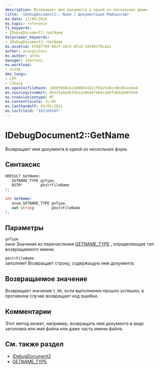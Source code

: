 ```yaml
---
description: Возвращает имя документа в одной из нескольких форм.
title: 'IDebugDocument2:: Name | Документация Майкрософт'
ms.date: 11/04/2016
ms.topic: reference
f1_keywords:
- IDebugDocument2::GetName
helpviewer_keywords:
- IDebugDocument2::GetName
ms.assetid: 6f09ff09-b0cf-4472-8fc8-143991f0ceb1
author: acangialosi
ms.author: anthc
manager: jmartens
ms.workload:
- vssdk
dev_langs:
- CPP
- CSharp
ms.openlocfilehash: 1b68fb60cb13d88941b21f6625e6cc0e38ceeda4
ms.sourcegitcommit: 4b323a8a8bfd1a1a9e84f4b4ca88fa8da690f656
ms.translationtype: MT
ms.contentlocale: ru-RU
ms.lasthandoff: 03/05/2021
ms.locfileid: "102166545"
---
```

# <a name="idebugdocument2getname"></a>IDebugDocument2::GetName
Возвращает имя документа в одной из нескольких форм.

## <a name="syntax"></a>Синтаксис

```cpp
HRESULT GetName( 
   GETNAME_TYPE gnType,
   BSTR*        pbstrFileName
);
```

```csharp
int GetName( 
   enum_GETNAME_TYPE gnType,
   out string        pbstrFileName
);
```

## <a name="parameters"></a>Параметры
`gnType`\
окне Значение из перечисления [GETNAME_TYPE](../../../extensibility/debugger/reference/getname-type.md) , определяющее тип возвращаемого имени.

`pbstrFileName`\
заполняет Возвращает строку, содержащую имя документа.

## <a name="return-value"></a>Возвращаемое значение
 Возвращает значение `S_OK`, если выполнение прошло успешно; в противном случае возвращает код ошибки.

## <a name="remarks"></a>Комментарии
 Этот метод может, например, возвращать имя документа в виде заголовка или имя файла или даже часть имени файла.

## <a name="see-also"></a>См. также раздел
- [IDebugDocument2](../../../extensibility/debugger/reference/idebugdocument2.md)
- [GETNAME_TYPE](../../../extensibility/debugger/reference/getname-type.md)
